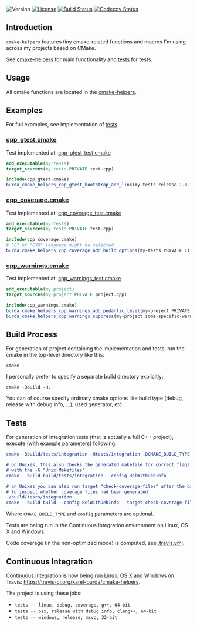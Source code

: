 ![Version](https://img.shields.io/badge/version-1.2.0-blue.svg)
[![License](https://img.shields.io/badge/license-MIT_License-blue.svg?style=flat)](LICENSE)
[![Build Status](https://travis-ci.org/karel-burda/cmake-helpers.svg?branch=master)](https://travis-ci.org/karel-burda/cmake-helpers)
[![Codecov Status](https://codecov.io/gh/karel-burda/cmake-helpers/branch/develop/graph/badge.svg)](https://codecov.io/gh/karel-burda/cmake-helpers/branch/develop)

## Introduction
`cmake-helpers` features tiny cmake-related functions and macros I'm using across my projects based on CMake.

See [cmake-helpers](cmake-helpers) for main functionality and [tests](tests) for tests.

## Usage
All cmake functions are located in the [cmake-helpers](cmake-helpers).

## Examples
For full examples, see implementation of [tests](tests/integration).

### [cpp_gtest.cmake](cmake-helpers/cpp_gtest.cmake)
Test implemented at: [cpp_gtest_test.cmake](tests/integration/cpp_gtest_test.cmake)
```cmake
add_executable(my-tests)
target_sources(my-tests PRIVATE test.cpp)

include(cpp_gtest.cmake)
burda_cmake_helpers_cpp_gtest_bootstrap_and_link(my-tests release-1.8.1 Release PUBLIC)
```

### [cpp_coverage.cmake](cmake-helpers/cpp_coverage.cmake)
Test implemented at: [cpp_coverage_test.cmake](tests/integration/cpp_coverage_test.cmake)
```cmake
add_executable(my-tests)
target_sources(my-tests PRIVATE test.cpp)

include(cpp_coverage.cmake)
# "C" or "CXX" language might be selected
burda_cmake_helpers_cpp_coverage_add_build_options(my-tests PRIVATE C)
```

### [cpp_warnings.cmake](cmake-helpers/cpp_warnings.cmake)
Test implemented at: [cpp_warnings_test.cmake](tests/integration/cpp_warnings_test.cmake)
```cmake
add_executable(my-project)
target_sources(my-project PRIVATE project.cpp)

include(cpp_warnings.cmake)
burda_cmake_helpers_cpp_warnings_add_pedantic_level(my-project PRIVATE CXX)
burda_cmake_helpers_cpp_warnings_suppress(my-project some-specific-warning PRIVATE CXX)
```

## Build Process
For generation of project containing the implementation and tests, run the cmake in the top-level directory like this:

`cmake .`

I personally prefer to specify a separate build directory explicitly:

`cmake -Bbuild -H.`

You can of course specify ordinary cmake options like build type (debug, release with debug info, ...), used generator, etc.

## Tests
For generation of integration tests (that is actually a full C++ project), execute (with example parameters) following:

```cmake
cmake -Bbuild/tests/integration -Htests/integration -DCMAKE_BUILD_TYPE:STRING=RelWithDebInfo

# on Unixes, this also checks the generated makefile for correct flags when used
# with the -G "Unix Makefiles"
cmake --build build/tests/integration --config RelWithDebInfo

# on Unixes you can also run target "check-coverage-files" after the binary was executed
# to inspect whether coverage files had been generated
./build/tests/integration
cmake --build build --config RelWithDebInfo --target check-coverage-files
```

Where `CMAKE_BUILD_TYPE` and `config` parameters are optional.

Tests are being run in the Continuous Integration environment on Linux, OS X and Windows.

Code coverage (in the non-optimized mode) is computed, see [.travis.yml](.travis.yml).

## Continuous Integration
Continuous Integration is now being run Linux, OS X and Windows on Travis: https://travis-ci.org/karel-burda/cmake-helpers.

The project is using these jobs:
  * `tests -- linux, debug, coverage, g++, 64-bit`
  * `tests -- osx, release with debug info, clang++, 64-bit`
  * `tests -- windows, release, msvc, 32-bit`

